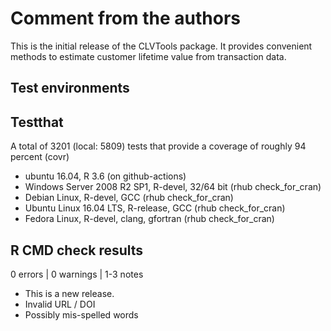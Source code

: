 # Comment from the authors
This is the initial release of the CLVTools package. It provides convenient methods to estimate customer lifetime value from transaction data.


## Test environments

## Testthat
A total of 3201 (local: 5809) tests that provide a coverage of roughly 94 percent (covr)
* ubuntu 16.04, R 3.6 (on github-actions)
* Windows Server 2008 R2 SP1, R-devel, 32/64 bit (rhub check_for_cran)
* Debian Linux, R-devel, GCC  (rhub check_for_cran)
* Ubuntu Linux 16.04 LTS, R-release, GCC (rhub check_for_cran)
* Fedora Linux, R-devel, clang, gfortran (rhub check_for_cran)

## R CMD check results
0 errors | 0 warnings | 1-3 notes
* This is a new release.
* Invalid URL / DOI
* Possibly mis-spelled words
